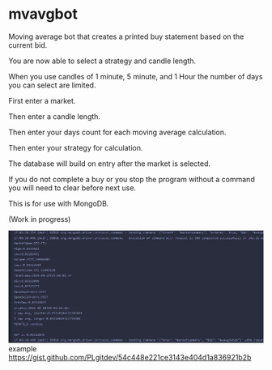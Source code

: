 # mvavgbot
Moving average bot that creates a printed buy statement based on the current bid.

You are now able to select a strategy and candle length. 

When you use candles of 1 minute, 5 minute, and 1 Hour the number of days you can select are limited.

First enter a market.

Then enter a candle length.

Then enter your days count for each moving average calculation.

Then enter your strategy for calculation.

The database will build on entry after the market is selected.

If you do not complete a buy or you stop the program without a command you will need to clear before next use.

This is for use with MongoDB.

(Work in progress)


![buy](https://github.com/PLgitdev/images/blob/master/buy.PNG)
example https://gist.github.com/PLgitdev/54c448e221ce3143e404d1a836921b2b
